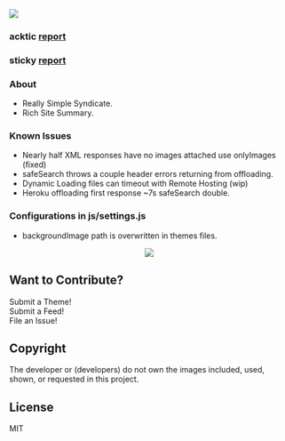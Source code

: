 <img src='https://img.shields.io/github/license/acktic/acktic.github.io?style=social'>

### acktic <a href='https://gtmetrix.com/reports/acktic.github.io/ZKQjuDMS/' target='_blank'>report</a>
### sticky <a href='https://gtmetrix.com/reports/acktic.github.io/83erNn7q/' target='_blank'>report</a>

### About
  - Really Simple Syndicate.
  - Rich Site Summary.

### Known Issues

* Nearly half XML responses have no images attached use onlyImages (fixed)
* safeSearch throws a couple header errors returning from offloading.
* Dynamic Loading files can timeout with Remote Hosting (wip)
* Heroku offloading first response ~7s safeSearch double.

### Configurations in js/settings.js

* backgroundImage path is overwritten in themes files.

<p align='center'><img src='screenshots/Preview.gif'></p>

Want to Contribute?
----

Submit a Theme!<br>
Submit a Feed!<br>
File an Issue!<br>

Copyright
----

The developer or (developers) do not own the images included, used, shown, or requested in this project.

License
----

MIT
